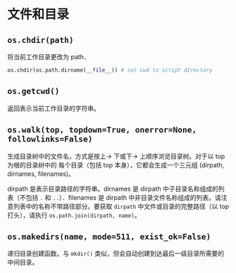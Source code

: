 # 文件和目录

## `os.chdir(path)`

将当前工作目录更改为 path．

```python
os.chdir(os.path.dirname(__file__)) # set cwd to script directory
```

## `os.getcwd()`

返回表示当前工作目录的字符串。

## `os.walk(top, topdown=True, onerror=None, followlinks=False)`

生成目录树中的文件名，方式是按上-> 下或下-> 上顺序浏览目录树。对于以 top 为根的目录树中的 每个目录（包括 top 本身），它都会生成一个三元组 (dirpath, dirnames, filenames)。

dirpath 是表示目录路径的字符串。dirnames 是 dirpath 中子目录名称组成的列表（不包括 `.` 和 `..`）．ﬁlenames 是 dirpath 中非目录文件名称组成的列表。请注意列表中的名称不带路径部分。要获取 `dirpath` 中文件或目录的完整路径（以 top 打头），请执行 `os.path.join(dirpath, name)`。

## `os.makedirs(name, mode=511, exist_ok=False)`

递归目录创建函数。与 `mkdir()` 类似，但会自动创建到达最后一级目录所需要的中间目录。
